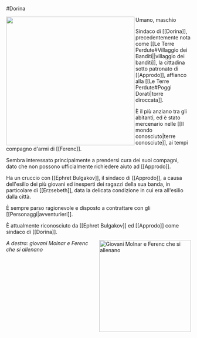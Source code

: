 #Dorina  

<img width=350 src="https://i.pinimg.com/736x/51/c5/40/51c5400a7a8b1334954f4cee52a38872.jpg" align=left>Umano, maschio

Sindaco di [[Dorina]], precedentemente nota come [[Le Terre Perdute#Villaggio dei Banditi||villaggio dei banditi]], la cittadina sotto patronato di [[Approdo]], affianco alla [[Le Terre Perdute#Poggi Dorati|torre diroccata]].

È il più anziano tra gli abitanti, ed è stato mercenario nelle [[Il mondo conosciuto|terre conosciute]], ai tempi compagno d'armi di [[Ferenc]].

Sembra interessato principalmente a prendersi cura dei suoi compagni, dato che non possono ufficialmente richiedere aiuto ad [[Approdo]].

Ha un cruccio con [[Ephret Bulgakov]], il sindaco di [[Approdo]], a causa dell'esilio dei più giovani ed inesperti dei ragazzi della sua banda, in particolare di [[Erzsebeth]], data la delicata condizione in cui era all'esilio dalla città.

È sempre parso ragionevole e disposto a contrattare con gli [[Personaggi|avventurieri]].

È attualmente riconosciuto da [[Ephret Bulgakov]] ed [[Approdo]] come sindaco di [[Dorina]].

<img src="https://i.pinimg.com/564x/ab/a3/ef/aba3ef7d100aae93ea27b2bc7dc65424.jpg" align=right width=250 alt="Giovani Molnar e Ferenc che si allenano"> _A destra: giovani Molnar e Ferenc che si allenano_